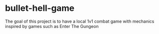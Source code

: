 # bullet-hell-game
The goal of this project is to have a local 1v1 combat game with mechanics inspired by games such as Enter The Gungeon
